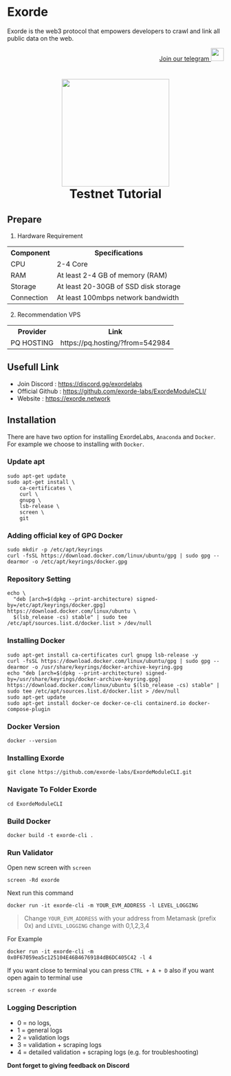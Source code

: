 # Exorde
Exorde is the web3 protocol that empowers developers to crawl and link all public data on the web.
<p style="font-size:14px" align="right">
<a href="https://t.me/B_FARS" target="_blank">Join our telegram <img src="https://user-images.githubusercontent.com/50621007/183283867-56b4d69f-bc6e-4939-b00a-72aa019d1aea.png" width="30"/></a>
</p>

<h1 align=center><img src="https://uploads-ssl.webflow.com/60aec7ee1888490c4031cbcd/62028bb11f77dff6ed7db9fc_landscape-logo-white.svg" width="250"><br>Testnet Tutorial</h1>

## Prepare
1. Hardware Requirement
  <table>
    <tr>
      <th>Component
      <th>Specifications
    </tr>
    <tr>
      <td>CPU	
      <td> 2-4 Core
    </tr>
    <tr>
      <td>RAM	
      <td>At least 2-4 GB of memory (RAM)
    </tr>
    <tr>
      <td>Storage
      <td>At least 20-30GB of SSD disk storage
    </tr>
    <tr>
      <td>Connection
      <td>At least 100mbps network bandwidth
    </tr>
  </table>
  
 2. Recommendation VPS
<table>
    <tr>
      <th>Provider
      <th>Link
    </tr>
    <tr>
      <td>PQ HOSTING	
      <td>https://pq.hosting/?from=542984
    </tr>
   
</table>

## Usefull Link
- Join Discord : https://discord.gg/exordelabs <br>
- Official Github : https://github.com/exorde-labs/ExordeModuleCLI/ <br>
- Website : https://exorde.network

## Installation
There are have two option for installing ExordeLabs, ``Anaconda`` and ``Docker``. For example we choose to installing with ``Docker``.

### Update apt

```
sudo apt-get update
sudo apt-get install \
    ca-certificates \
    curl \
    gnupg \
    lsb-release \
    screen \
    git
```

### Adding official key of GPG Docker

```
sudo mkdir -p /etc/apt/keyrings
curl -fsSL https://download.docker.com/linux/ubuntu/gpg | sudo gpg --dearmor -o /etc/apt/keyrings/docker.gpg
```

### Repository Setting

```
echo \
  "deb [arch=$(dpkg --print-architecture) signed-by=/etc/apt/keyrings/docker.gpg] https://download.docker.com/linux/ubuntu \
  $(lsb_release -cs) stable" | sudo tee /etc/apt/sources.list.d/docker.list > /dev/null
```

### Installing Docker

```
sudo apt-get install ca-certificates curl gnupg lsb-release -y
curl -fsSL https://download.docker.com/linux/ubuntu/gpg | sudo gpg --dearmor -o /usr/share/keyrings/docker-archive-keyring.gpg
echo "deb [arch=$(dpkg --print-architecture) signed-by=/usr/share/keyrings/docker-archive-keyring.gpg] https://download.docker.com/linux/ubuntu $(lsb_release -cs) stable" | sudo tee /etc/apt/sources.list.d/docker.list > /dev/null
sudo apt-get update
sudo apt-get install docker-ce docker-ce-cli containerd.io docker-compose-plugin
```

### Docker Version

```
docker --version
```

### Installing Exorde

```
git clone https://github.com/exorde-labs/ExordeModuleCLI.git
```

### Navigate To Folder Exorde

```
cd ExordeModuleCLI
```

### Build Docker

```
docker build -t exorde-cli . 
```

### Run Validator
Open new screen with ``screen``

```
screen -Rd exorde
```
Next run this command

```
docker run -it exorde-cli -m YOUR_EVM_ADDRESS -l LEVEL_LOGGING
```
> Change ``YOUR_EVM_ADDRESS`` with your address from Metamask (prefix 0x) and ``LEVEL_LOGGING`` change with 0,1,2,3,4 

For Example

```
docker run -it exorde-cli -m 0x0F67059ea5c125104E46B46769184dB6DC405C42 -l 4
```
If you want close to terminal you can press ``CTRL + A + D`` also if you want open again to terminal use 

```
screen -r exorde
```

### Logging Description

- 0 = no logs,
- 1 = general logs
- 2 = validation logs
- 3 = validation + scraping logs
- 4 = detailed validation + scraping logs (e.g. for troubleshooting)

**Dont forget to giving feedback on Discord**
